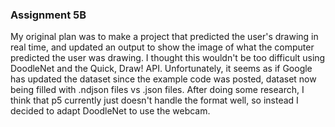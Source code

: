 ### Assignment 5B

My original plan was to make a project that predicted the user's drawing in real time, and updated an output to show the image of what the computer predicted the user was drawing. I thought this wouldn't be too difficult using DoodleNet and the Quick, Draw! API. Unfortunately, it seems as if Google has updated the dataset since the example code was posted, dataset now being filled with .ndjson files vs .json files. After doing some research, I think that p5 currently just doesn't handle the format well, so instead I decided to adapt DoodleNet to use the webcam.
